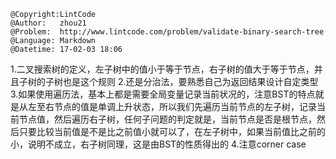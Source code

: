 ```
@Copyright:LintCode
@Author:   zhou21
@Problem:  http://www.lintcode.com/problem/validate-binary-search-tree
@Language: Markdown
@Datetime: 17-02-03 18:06
```

1.二叉搜索树的定义，左子树中的值小于等于节点，右子树的值大于等于节点，并且子树的子树也是这个规则
2.还是分治法，要熟悉自己为返回结果设计自定类型
3.如果使用遍历法，基本上都是需要全局变量记录当前状况的，注意BST的特点就是从左至右节点的值是单调上升状态，所以我们先遍历当前节点的左子树，记录当前节点值，然后遍历右子树，任何子问题的判定就是，当前节点是否是根节点，然后只要比较当前值是不是比之前值小就可以了，在左子树中，如果当前值比之前的小，说明不成立，右子树同理，这是由BST的性质得出的
4.注意corner case
